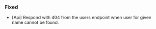 ### Fixed

- [Api] Respond with 404 from the users endpoint when user for given name cannot
  be found.
